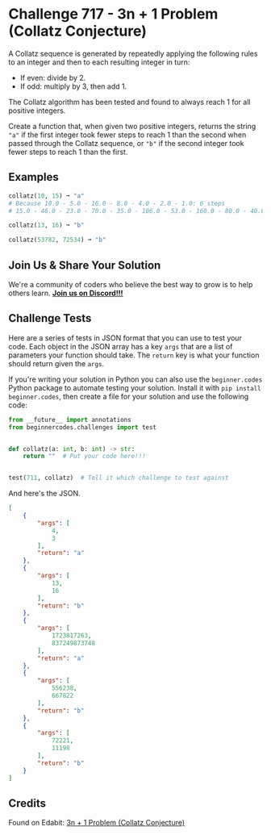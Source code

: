 # Challenge 717 - 3n + 1 Problem (Collatz Conjecture)

A Collatz sequence is generated by repeatedly applying the following rules to an integer and then to each resulting integer in turn:

- If even: divide by 2.
- If odd: multiply by 3, then add 1.

The Collatz algorithm has been tested and found to always reach 1 for all positive integers.

Create a function that, when given two positive integers, returns the string `"a"` if the first integer took fewer steps to reach 1 than the second when passed through the Collatz sequence, or `"b"` if the second integer took fewer steps to reach 1 than the first.

## Examples
```python
collatz(10, 15) ➞ "a"
# Because 10.0 - 5.0 - 16.0 - 8.0 - 4.0 - 2.0 - 1.0: 6 steps
# 15.0 - 46.0 - 23.0 - 70.0 - 35.0 - 106.0 - 53.0 - 160.0 - 80.0 - 40.0 - 20.0 - 10.0 - 5.0 - 16.0 - 8.0 - 4.0 - 2.0 - 1.0: 17 steps

collatz(13, 16) ➞ "b"

collatz(53782, 72534) ➞ "b"
```
## Join Us & Share Your Solution

We're a community of coders who believe the best way to grow is to help others learn. **[Join us on Discord!!!](https://discord.gg/sfHykntuGy)**

## Challenge Tests

Here are a series of tests in JSON format that you can use to test your code. Each object in the JSON array has a key `args` that are a list of parameters your function should take. The `return` key is what your function should return given the `args`. 

If you're writing your solution in Python you can also use the `beginner.codes` Python package to automate testing your solution. Install it with `pip install beginner.codes`, then create a file for your solution and use the following code:
```python
from __future__ import annotations
from beginnercodes.challenges import test


def collatz(a: int, b: int) -> str:
    return ""  # Put your code here!!!


test(711, collatz)  # Tell it which challenge to test against
```
And here's the JSON.
```json
[
    {
        "args": [
            4,
            3
        ],
        "return": "a"
    },
    {
        "args": [
            13,
            16
        ],
        "return": "b"
    },
    {
        "args": [
            1723817263,
            837249873748
        ],
        "return": "a"
    },
    {
        "args": [
            556238,
            667822
        ],
        "return": "b"
    },
    {
        "args": [
            72221,
            11198
        ],
        "return": "b"
    }
]
```
## Credits

Found on Edabit: [3n + 1 Problem (Collatz Conjecture)](https://edabit.com/challenge/6JNHBeGxY8dhTaPhs)
